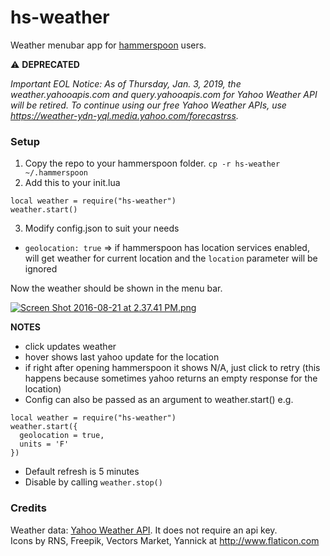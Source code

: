 # hs-weather

Weather menubar app for [hammerspoon](http://www.hammerspoon.org) users.

:warning: **DEPRECATED**

_Important EOL Notice: As of Thursday, Jan. 3, 2019, the weather.yahooapis.com and query.yahooapis.com for Yahoo Weather API will be retired.
To continue using our free Yahoo Weather APIs, use https://weather-ydn-yql.media.yahoo.com/forecastrss._

### Setup

1. Copy the repo to your hammerspoon folder. 
```cp -r hs-weather ~/.hammerspoon```
2. Add this to your init.lua
```
local weather = require("hs-weather")
weather.start()
```
3. Modify config.json to suit your needs  
  - ```geolocation: true``` => if hammerspoon has location services enabled, will get weather for current location and the ```location``` parameter will be ignored

Now the weather should be shown in the menu bar.

[![Screen Shot 2016-08-21 at 2.37.41 PM.png](https://s10.postimg.org/e9djfzq6x/Screen_Shot_2016_08_21_at_2_37_41_PM.png)](https://postimg.org/image/rdj3soi8l/)

**NOTES**
- click updates weather
- hover shows last yahoo update for the location
- if right after opening hammerspoon it shows N/A, just click to retry (this happens because sometimes yahoo returns an empty response for the location)
- Config can also be passed as an argument to weather.start() e.g.
```
local weather = require("hs-weather")
weather.start({
  geolocation = true,
  units = 'F'
})
```
- Default refresh is 5 minutes
- Disable by calling ```weather.stop()```

### Credits

Weather data: [Yahoo Weather API](https://developer.yahoo.com/weather/). It does not require an api key.  
Icons by RNS, Freepik, Vectors Market, Yannick at http://www.flaticon.com
